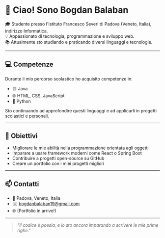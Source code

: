 # 👋 Ciao! Sono Bogdan Balaban

🎓 Studente presso l'Istituto Francesco Severi di Padova (Veneto, Italia), indirizzo Informatica.  
💡 Appassionato di tecnologia, programmazione e sviluppo web.  
📚 Attualmente sto studiando e praticando diversi linguaggi e tecnologie.

---

## 💻 Competenze

Durante il mio percorso scolastico ho acquisito competenze in:

- 🟨 Java
- 🌐 HTML, CSS, JavaScript
- 🐍 Python

Sto continuando ad approfondire questi linguaggi e ad applicarli in progetti scolastici e personali.

---

## 🚀 Obiettivi

- Migliorare le mie abilità nella programmazione orientata agli oggetti
- Imparare a usare framework moderni come React o Spring Boot
- Contribuire a progetti open-source su GitHub
- Creare un portfolio con i miei progetti migliori

---

## 📫 Contatti

- 📍 Padova, Veneto, Italia
- ✉️ bogdanbalaban19@gmail.com
- 🌐 (Portfolio in arrivo!)

---

> *"Il codice è poesia, e io sto ancora imparando a scrivere le mie prime righe."*
